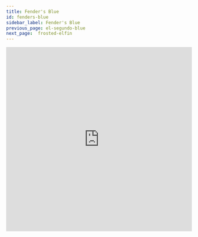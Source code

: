 ```yaml
---
title: Fender's Blue
id: fenders-blue
sidebar_label: Fender's Blue
previous_page: el-segundo-blue
next_page:  frosted-elfin
---
```

 
<iframe src="https://storymaps.arcgis.com/stories/36e1a70cfe6a4730a19f4bc7eae57058" width="100%" height="500px" frameborder="0" allowfullscreen allow="geolocation"></iframe>
